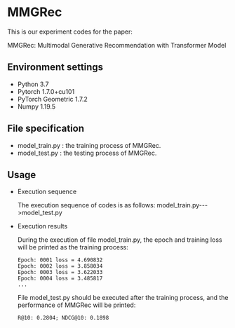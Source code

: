 # MMGRec
This is our experiment codes for the paper:

MMGRec: Multimodal Generative Recommendation with Transformer Model

## Environment settings
* Python 3.7
* Pytorch 1.7.0+cu101
* PyTorch Geometric 1.7.2
* Numpy 1.19.5

## File specification
* model_train.py : the training process of MMGRec.
* model_test.py : the testing process of MMGRec.

## Usage
* Execution sequence

  The execution sequence of codes is as follows: model_train.py--->model_test.py
  
* Execution results

  During the execution of file model_train.py, the epoch and training loss will be printed as the training process:
  
  ```
  Epoch: 0001 loss = 4.690832
  Epoch: 0002 loss = 3.858034
  Epoch: 0003 loss = 3.622033
  Epoch: 0004 loss = 3.485817
  ...
  ```

  File model_test.py should be executed after the training process, and the performance of MMGRec will be printed:
  
  ```
  R@10: 0.2804; NDCG@10: 0.1898
  ```
